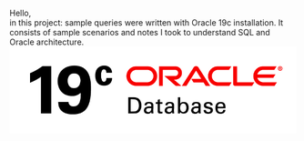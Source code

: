 <br>
Hello, 
<br>
in this project: sample queries were written with Oracle 19c installation. It consists of sample scenarios and notes I took to understand SQL and Oracle architecture.
<img src="src/main/resources/img/readme/o_database19c_launch_rgb.webp"/>
